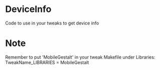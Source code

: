 DeviceInfo
==========

Code to use in your tweaks to get device info

Note
====

Remember to put 'MobileGestalt' in your tweak Makefile under Libraries:
TweakName_LIBRARIES = MobileGestalt
